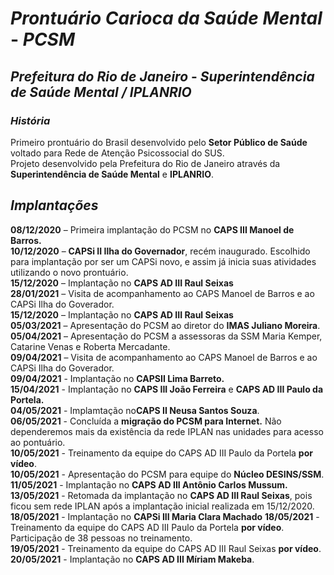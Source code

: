 # _Prontuário Carioca da Saúde Mental_ - _PCSM_
## _Prefeitura do Rio de Janeiro_ - _Superintendência de Saúde Mental / IPLANRIO_

### _História_
Primeiro prontuário do Brasil desenvolvido pelo **Setor Público de Saúde** voltado para Rede de Atenção Psicossocial do SUS.  
Projeto desenvolvido pela Prefeitura do Rio de Janeiro através da **Superintendência de Saúde Mental** e **IPLANRIO**.  

## _Implantações_

**08/12/2020** – Primeira implantação do PCSM no **CAPS III Manoel de Barros.**  
**10/12/2020** – **CAPSi II Ilha do Governador**, recém inaugurado. Escolhido para implantação por ser um CAPSi novo, e assim já inicia suas atividades utilizando o novo prontuário.   
**15/12/2020** – Implantação no **CAPS AD III Raul Seixas**  
**28/01/2021** – Visita de acompanhamento ao CAPS Manoel de Barros e ao CAPSi Ilha do Goverador.  
**15/12/2020** – Implantação no **CAPS AD III Raul Seixas**   
**05/03/2021** – Apresentação do PCSM ao diretor do **IMAS Juliano Moreira**.  
**05/04/2021** – Apresentação do PCSM a assessoras da SSM Maria Kemper, Catarine Venas e Roberta Mercadante.  
**09/04/2021** – Visita de acompanhamento ao CAPS Manoel de Barros e ao CAPSi Ilha do Goverador.  
**09/04/2021** - Implantação no **CAPSII Lima Barreto.**  
**15/04/2021** - Implantação no **CAPS III João Ferreira** e **CAPS AD III Paulo da Portela.**  
**04/05/2021** - Implamtação no**CAPS II Neusa Santos Souza**.  
**06/05/2021** - Concluída a **migração do PCSM para Internet.** Não dependeremos mais da existência da rede IPLAN nas unidades para acesso ao pontuário.  
**10/05/2021** - Treinamento da equipe do CAPS AD III Paulo da Portela **por vídeo**.  
**10/05/2021** - Apresentação do PCSM para equipe do **Núcleo DESINS/SSM**.  
**11/05/2021** - Implantação no **CAPS AD III Antônio Carlos Mussum.**
**13/05/2021** - Retomada da implantação no **CAPS AD III Raul Seixas**, pois ficou sem rede IPLAN após a implantação inicial realizada em 15/12/2020.
**18/05/2021** - Implantação no **CAPSi III Maria Clara Machado**
**18/05/2021** - Treinamento da equipe do CAPS AD III Paulo da Portela **por vídeo**. Participação de 38 pessoas no treinamento.  
**19/05/2021** - Treinamento da equipe do CAPS AD III Raul Seixas **por vídeo**.  
**20/05/2021** - Implantação no **CAPS AD III Míriam Makeba**.
